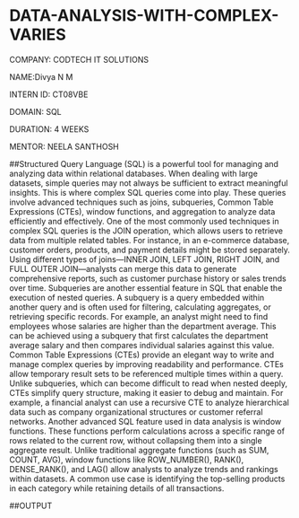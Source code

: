 # DATA-ANALYSIS-WITH-COMPLEX-VARIES
COMPANY: CODTECH IT SOLUTIONS

NAME:Divya N M

INTERN ID: CT08VBE

DOMAIN: SQL

DURATION: 4 WEEKS

MENTOR: NEELA SANTHOSH

##Structured Query Language (SQL) is a powerful tool for managing and analyzing data within relational databases. When dealing with large datasets, simple queries may not always be sufficient to extract meaningful insights. This is where complex SQL queries come into play. These queries involve advanced techniques such as joins, subqueries, Common Table Expressions (CTEs), window functions, and aggregation to analyze data efficiently and effectively. One of the most commonly used techniques in complex SQL queries is the JOIN operation, which allows users to retrieve data from multiple related tables. For instance, in an e-commerce database, customer orders, products, and payment details might be stored separately. Using different types of joins—INNER JOIN, LEFT JOIN, RIGHT JOIN, and FULL OUTER JOIN—analysts can merge this data to generate comprehensive reports, such as customer purchase history or sales trends over time. Subqueries are another essential feature in SQL that enable the execution of nested queries. A subquery is a query embedded within another query and is often used for filtering, calculating aggregates, or retrieving specific records. For example, an analyst might need to find employees whose salaries are higher than the department average. This can be achieved using a subquery that first calculates the department average salary and then compares individual salaries against this value. Common Table Expressions (CTEs) provide an elegant way to write and manage complex queries by improving readability and performance. CTEs allow temporary result sets to be referenced multiple times within a query. Unlike subqueries, which can become difficult to read when nested deeply, CTEs simplify query structure, making it easier to debug and maintain. For example, a financial analyst can use a recursive CTE to analyze hierarchical data such as company organizational structures or customer referral networks. Another advanced SQL feature used in data analysis is window functions. These functions perform calculations across a specific range of rows related to the current row, without collapsing them into a single aggregate result. Unlike traditional aggregate functions (such as SUM, COUNT, AVG), window functions like ROW_NUMBER(), RANK(), DENSE_RANK(), and LAG() allow analysts to analyze trends and rankings within datasets. A common use case is identifying the top-selling products in each category while retaining details of all transactions.

##OUTPUT
